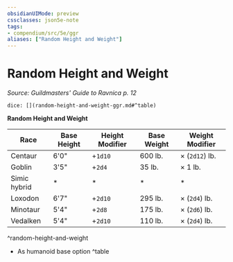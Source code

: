 ```yaml
---
obsidianUIMode: preview
cssclasses: json5e-note
tags:
- compendium/src/5e/ggr
aliases: ["Random Height and Weight"]
---
```

# Random Height and Weight
*Source: Guildmasters' Guide to Ravnica p. 12* 

`dice: [](random-height-and-weight-ggr.md#^table)`

**Random Height and Weight**

| Race | Base Height | Height Modifier | Base Weight | Weight Modifier |
|------|-------------|-----------------|-------------|-----------------|
| Centaur | 6'0" | +`1d10` | 600 lb. | × (`2d12`) lb. |
| Goblin | 3'5" | +`2d4` | 35 lb. | × 1 lb. |
| Simic hybrid | * | * | * | * |
| Loxodon | 6'7" | +`2d10` | 295 lb. | × (`2d4`) lb. |
| Minotaur | 5'4" | +`2d8` | 175 lb. | × (`2d6`) lb. |
| Vedalken | 5'4" | +`2d10` | 110 lb. | × (`2d4`) lb. |
^random-height-and-weight

* As humanoid base option
^table
